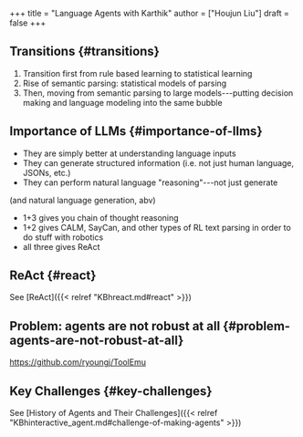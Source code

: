 +++
title = "Language Agents with Karthik"
author = ["Houjun Liu"]
draft = false
+++

## Transitions {#transitions}

1.  Transition first from rule based learning to statistical learning
2.  Rise of semantic parsing: statistical models of parsing
3.  Then, moving from semantic parsing to large models---putting decision making and language modeling into the same bubble


## Importance of LLMs {#importance-of-llms}

-   They are simply better at understanding language inputs
-   They can generate structured information (i.e. not just human language, JSONs, etc.)
-   They can perform natural language "reasoning"---not just generate

(and natural language generation, abv)

-   1+3 gives you chain of thought reasoning
-   1+2 gives CALM, SayCan, and other types of RL text parsing in order to do stuff with robotics
-   all three gives ReAct


## ReAct {#react}

See [ReAct]({{< relref "KBhreact.md#react" >}})


## Problem: agents are not robust at all {#problem-agents-are-not-robust-at-all}

<https://github.com/ryoungj/ToolEmu>


## Key Challenges {#key-challenges}

See [History of Agents and Their Challenges]({{< relref "KBhinteractive_agent.md#challenge-of-making-agents" >}})
